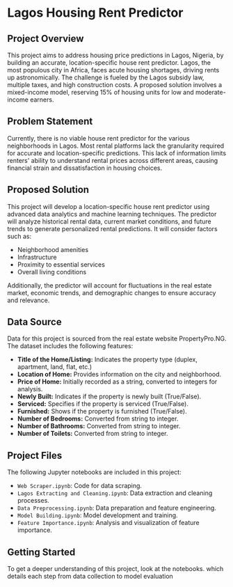 # Lagos Housing Rent Predictor

## Project Overview
This project aims to address housing price predictions in Lagos, Nigeria, by building an accurate, location-specific house rent predictor. Lagos, the most populous city in Africa, faces acute housing shortages, driving rents up astronomically. The challenge is fueled by the Lagos subsidy law, multiple taxes, and high construction costs. A proposed solution involves a mixed-income model, reserving 15% of housing units for low and moderate-income earners.

## Problem Statement
Currently, there is no viable house rent predictor for the various neighborhoods in Lagos. Most rental platforms lack the granularity required for accurate and location-specific predictions. This lack of information limits renters' ability to understand rental prices across different areas, causing financial strain and dissatisfaction in housing choices.

## Proposed Solution
This project will develop a location-specific house rent predictor using advanced data analytics and machine learning techniques. The predictor will analyze historical rental data, current market conditions, and future trends to generate personalized rental predictions. It will consider factors such as:

- Neighborhood amenities
- Infrastructure
- Proximity to essential services
- Overall living conditions

Additionally, the predictor will account for fluctuations in the real estate market, economic trends, and demographic changes to ensure accuracy and relevance.

## Data Source
Data for this project is sourced from the real estate website PropertyPro.NG. The dataset includes the following features:

- **Title of the Home/Listing:** Indicates the property type (duplex, apartment, land, flat, etc.)
- **Location of Home:** Provides information on the city and neighborhood.
- **Price of Home:** Initially recorded as a string, converted to integers for analysis.
- **Newly Built:** Indicates if the property is newly built (True/False).
- **Serviced:** Specifies if the property is serviced (True/False).
- **Furnished:** Shows if the property is furnished (True/False).
- **Number of Bedrooms:** Converted from string to integer.
- **Number of Bathrooms:** Converted from string to integer.
- **Number of Toilets:** Converted from string to integer.

## Project Files
The following Jupyter notebooks are included in this project:

- `Web Scraper.ipynb`: Code for data scraping.
- `Lagos Extracting and Cleaning.ipynb`: Data extraction and cleaning processes.
- `Data Preprocessing.ipynb`: Data preparation and feature engineering.
- `Model Building.ipynb`: Model development and training.
- `Feature Importance.ipynb`: Analysis and visualization of feature importance.

## Getting Started
To get a deeper understanding of this project, look at the notebooks. which details each step from data collection to model evaluation

